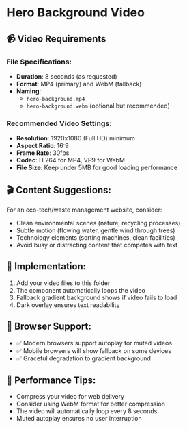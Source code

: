 # Hero Background Video

## 📹 Video Requirements

### **File Specifications:**
- **Duration**: 8 seconds (as requested)
- **Format**: MP4 (primary) and WebM (fallback)
- **Naming**: 
  - `hero-background.mp4`
  - `hero-background.webm` (optional but recommended)

### **Recommended Video Settings:**
- **Resolution**: 1920x1080 (Full HD) minimum
- **Aspect Ratio**: 16:9
- **Frame Rate**: 30fps
- **Codec**: H.264 for MP4, VP9 for WebM
- **File Size**: Keep under 5MB for good loading performance

## 🎬 **Content Suggestions:**
For an eco-tech/waste management website, consider:
- Clean environmental scenes (nature, recycling processes)
- Subtle motion (flowing water, gentle wind through trees)
- Technology elements (sorting machines, clean facilities)
- Avoid busy or distracting content that competes with text

## 🚀 **Implementation:**
1. Add your video files to this folder
2. The component automatically loops the video
3. Fallback gradient background shows if video fails to load
4. Dark overlay ensures text readability

## 📱 **Browser Support:**
- ✅ Modern browsers support autoplay for muted videos
- ✅ Mobile browsers will show fallback on some devices
- ✅ Graceful degradation to gradient background

## 🎯 **Performance Tips:**
- Compress your video for web delivery
- Consider using WebM format for better compression
- The video will automatically loop every 8 seconds
- Muted autoplay ensures no user interruption 